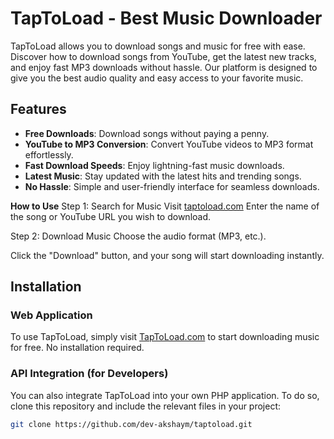 # TapToLoad - Best Music Downloader

TapToLoad allows you to download songs and music for free with ease. Discover how to download songs from YouTube, get the latest new tracks, and enjoy fast MP3 downloads without hassle. Our platform is designed to give you the best audio quality and easy access to your favorite music.

## Features

- **Free Downloads**: Download songs without paying a penny.
- **YouTube to MP3 Conversion**: Convert YouTube videos to MP3 format effortlessly.
- **Fast Download Speeds**: Enjoy lightning-fast music downloads.
- **Latest Music**: Stay updated with the latest hits and trending songs.
- **No Hassle**: Simple and user-friendly interface for seamless downloads.

**How to Use**
Step 1: Search for Music
Visit [taptoload.com](https://taptoload.com)
Enter the name of the song or YouTube URL you wish to download.

Step 2: Download Music
Choose the audio format (MP3, etc.).

Click the "Download" button, and your song will start downloading instantly.
## Installation

### Web Application

To use TapToLoad, simply visit [TapToLoad.com](https://taptoload.com) to start downloading music for free. No installation required.

### API Integration (for Developers)

You can also integrate TapToLoad into your own PHP application. To do so, clone this repository and include the relevant files in your project:

```bash
git clone https://github.com/dev-akshaym/taptoload.git
